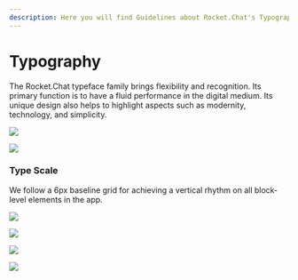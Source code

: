 ```yaml
---
description: Here you will find Guidelines about Rocket.Chat's Typography
---
```


# Typography

The Rocket.Chat typeface family brings flexibility and recognition. Its primary function is to have a fluid performance in the digital medium. Its unique design also helps to highlight aspects such as modernity, technology, and simplicity.

![](<../../.gitbook/assets/image (677) (1).png>)

![](<../../.gitbook/assets/image (675).png>)

### Type Scale

We follow a 6px baseline grid for achieving a vertical rhythm on all block-level elements in the app.

![](../../.gitbook/assets/04\_typo.jpg)

![](../../.gitbook/assets/05\_typo.jpg)

![](../../.gitbook/assets/06\_typo.jpg)

![](../../.gitbook/assets/07\_typo.jpg)
